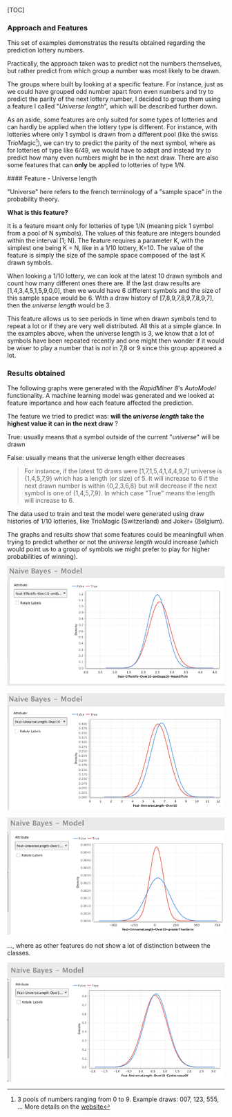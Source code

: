 [TOC]



### Approach and Features



This set of examples demonstrates the results obtained regarding the prediction lottery numbers.



Practically, the approach taken was to predict not the numbers themselves, but rather predict from which group a number was most likely to be drawn.

The groups where built by looking at a specific feature. For instance, just as we could have grouped odd number apart from even numbers and try  to predict the parity of the next lottery number, I decided to group them using a feature I called "*Universe length*", which will be described further down.

As an aside, some features are only suited for some types of lotteries and can hardly be applied when the lottery type is different. For instance, with lotteries where only 1 symbol is drawn from a different pool (like the swiss TrioMagic[^triomagic]), we can try to predict the parity of the next symbol, where as for lotteries of type like 6/49, we would have to adapt and instead try to predict how many even numbers might be in the next draw.
There are also some features that can **only** be applied to lotteries of type 1/N.



#### Feature - Universe length

"Universe" here refers to the french terminology of a "sample space" in the probability theory.



**What is this feature?**



It is a feature meant only for lotteries of type 1/N (meaning pick 1 symbol from a pool of N symbols). The values of this feature are integers bounded within the interval [1; N].
The feature requires a parameter K, with the simplest one being K = N, like in a 1/10 lottery, K=10.
The value of the feature is simply the size of the sample space composed of the last K drawn symbols.



When looking a 1/10 lottery, we can look at the latest 10 drawn symbols and count how many different ones there are. If the last draw results are [1,4,3,4,5,1,5,9,0,0], then we would have 6 different symbols and the size of this sample space would be 6. With a draw history of [7,8,9,7,8,9,7,8,9,7], then the *universe length* would be 3.



This feature allows us to see periods in time when drawn symbols tend to repeat a lot or if they are very well distributed. All this at a simple glance. In the examples above, when the universe length is 3, we know that a lot of symbols have been repeated recently and one might then wonder if it would be wiser to play a number that is *not* in 7,8 or 9 since this group appeared a lot.





### Results obtained

The following graphs were generated with the *RapidMiner 8*'s *AutoModel* functionality. A machine learning model was generated and we looked at feature importance and how each feature affected the prediction.

The feature we tried to predict was: **will the *universe length* take the highest value it can in the next draw** ?

True: usually means that a symbol outside of the current "*universe*" will be drawn

False: usually means that the universe length either decreases

> For instance, if the latest 10 draws were [1,7,1,5,4,1,4,4,9,7] universe is {1,4,5,7,9} which has a length (or size) of 5. It will increase to 6 if the next drawn number is within {0,2,3,6,8} but will decrease if the next symbol is one of {1,4,5,7,9}. In which case "True" means the length will increase to 6.



The data used to train and test the model were generated using draw histories of 1/10 lotteries, like TrioMagic (Switzerland) and Joker+ (Belgium).

The graphs and results show that some features could be meaningfull when trying to predict whether or not the *universe length* would increase (which would point us to a group of symbols we might prefer to play for higher probabilities of winning).



![The mean of the frequencies of symbols within a given range of previous draws can help giving insights about which group of symbols is more likely to be drawn](performance-per-feature/Feat-Effectifs-Over10-andSupa20-MeanEffsin.png)



![The previous universe length can be used to give more useful insight about the group of symbols that is more likely to be drawn](performance-per-feature/Feat-UniverseLength-Over10.png)



![a pic](performance-per-feature/Feat-UniverseLength-Over10-greatherThanSerie.png)



..., where as other features do not show a lot of distinction between the classes.

![a pic](performance-per-feature/Feat-UniverseLength-Over10-CanIncreaseOf.png)







[^triomagic]: 3 pools of numbers ranging from 0 to 9. Example draws: 007, 123, 555, ... More details on the [website](https://jeux.loro.ch/games/magic/triomagic/summary)

